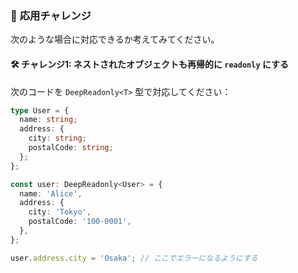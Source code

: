 ### 🚀 **応用チャレンジ**

次のような場合に対応できるか考えてみてください。

#### 🛠️ **チャレンジ1:** ネストされたオブジェクトも再帰的に `readonly` にする

次のコードを `DeepReadonly<T>` 型で対応してください：

```ts
type User = {
  name: string;
  address: {
    city: string;
    postalCode: string;
  };
};

const user: DeepReadonly<User> = {
  name: 'Alice',
  address: {
    city: 'Tokyo',
    postalCode: '100-0001',
  },
};

user.address.city = 'Osaka'; // ここでエラーになるようにする
```